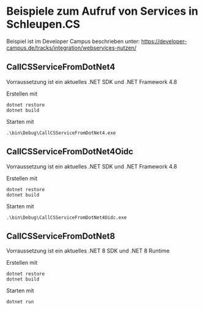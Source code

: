 # Beispiele zum Aufruf von Services in Schleupen.CS

Beispiel ist im Developer Campus beschrieben unter: https://developer-campus.de/tracks/integration/webservices-nutzen/

## CallCSServiceFromDotNet4
Vorraussetzung ist ein aktuelles .NET SDK und .NET Framework 4.8

Erstellen mit 
```
dotnet restore
dotnet build
```

Starten mit 
```
.\bin\Debug\CallCSServiceFromDotNet4.exe
```

## CallCSServiceFromDotNet4Oidc
Vorraussetzung ist ein aktuelles .NET SDK und .NET Framework 4.8

Erstellen mit 
```
dotnet restore
dotnet build
```

Starten mit 
```
.\bin\Debug\CallCSServiceFromDotNet4Oidc.exe
```

## CallCSServiceFromDotNet8
Vorraussetzung ist ein aktuelles .NET 8 SDK und .NET 8 Runtime

Erstellen mit 
```
dotnet restore
dotnet build
```

Starten mit 
```
dotnet run
```